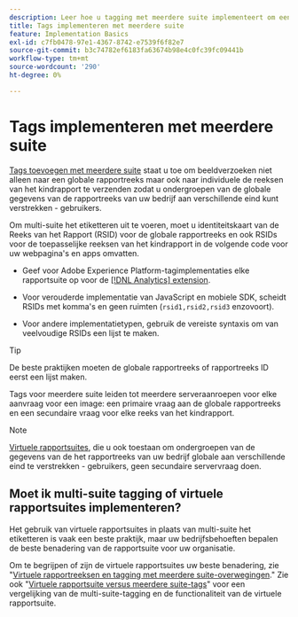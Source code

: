 ```yaml
---
description: Leer hoe u tagging met meerdere suite implementeert om een verzoek om een image naar meerdere rapportsuite te verzenden.
title: Tags implementeren met meerdere suite
feature: Implementation Basics
exl-id: c7fb0478-97e1-4367-8742-e7539f6f82e7
source-git-commit: b3c74782ef6183fa63674b98e4c0fc39fc09441b
workflow-type: tm+mt
source-wordcount: '290'
ht-degree: 0%

---
```


# Tags implementeren met meerdere suite

[Tags toevoegen met meerdere suite](/help/admin/c-manage-report-suites/rollup-report-suite.md) staat u toe om beeldverzoeken niet alleen naar een globale rapportreeks maar ook naar individuele de reeksen van het kindrapport te verzenden zodat u ondergroepen van de globale gegevens van de rapportreeks van uw bedrijf aan verschillende eind kunt verstrekken - gebruikers.

Om multi-suite het etiketteren uit te voeren, moet u identiteitskaart van de Reeks van het Rapport (RSID) voor de globale rapportreeks en ook RSIDs voor de toepasselijke reeksen van het kindrapport in de volgende code voor uw webpagina&#39;s en apps omvatten.

* Geef voor Adobe Experience Platform-tagimplementaties elke rapportsuite op voor de [[!DNL Analytics] extension](https://experienceleague.adobe.com/docs/experience-platform/tags/extensions/adobe/analytics/overview.html).

* Voor verouderde implementatie van JavaScript en mobiele SDK, scheidt RSIDs met komma&#39;s en geen ruimten (`rsid1,rsid2,rsid3` enzovoort).

* Voor andere implementatietypen, gebruik de vereiste syntaxis om van veelvoudige RSIDs een lijst te maken.

>[!TIP]
>
> De beste praktijken moeten de globale rapportreeks of rapportreeks ID eerst een lijst maken.

Tags voor meerdere suite leiden tot meerdere serveraanroepen voor elke aanvraag voor een image: een primaire vraag aan de globale rapportreeks en een secundaire vraag voor elke reeks van het kindrapport.

>[!NOTE]
>
> [Virtuele rapportsuites](/help/components/vrs/vrs-about.md), die u ook toestaan om ondergroepen van de gegevens van de het rapportreeks van uw bedrijf globale aan verschillende eind te verstrekken - gebruikers, geen secundaire servervraag doen.

## Moet ik multi-suite tagging of virtuele rapportsuites implementeren?

Het gebruik van virtuele rapportsuites in plaats van multi-suite het etiketteren is vaak een beste praktijk, maar uw bedrijfsbehoeften bepalen de beste benadering van de rapportsuite voor uw organisatie.

Om te begrijpen of zijn de virtuele rapportsuites uw beste benadering, zie &quot;[Virtuele rapportreeksen en tagging met meerdere suite-overwegingen](/help/components/vrs/vrs-considerations.md).&quot; Zie ook &quot;[Virtuele rapportsuite versus meerdere suite-tags](/help/components/vrs/vrs-about.md#section_317E4D21CCD74BC38166D2F57D214F78)&quot; voor een vergelijking van de multi-suite-tagging en de functionaliteit van de virtuele rapportsuite.
